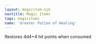 ```yaml
---
layout: magicitem.njk
navtitle: Magic Items
tags: magicitems
name: 'Greater Potion of Healing'
---
```

Restores 4d4+4 hit points when consumed